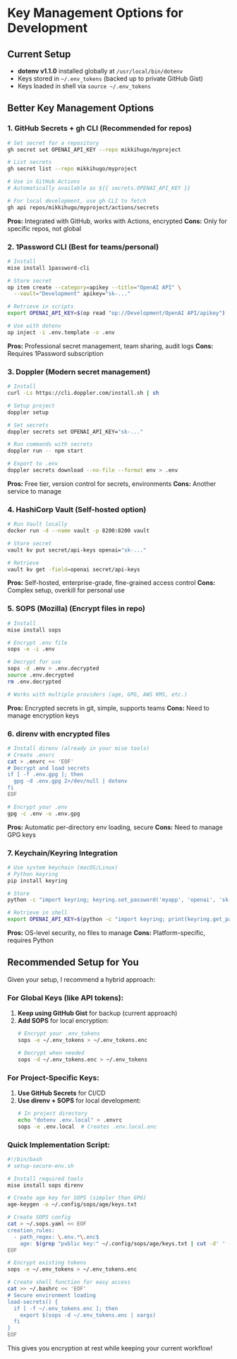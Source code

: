 # Key Management Options for Development

## Current Setup
- **dotenv v1.1.0** installed globally at `/usr/local/bin/dotenv`
- Keys stored in `~/.env_tokens` (backed up to private GitHub Gist)
- Keys loaded in shell via `source ~/.env_tokens`

## Better Key Management Options

### 1. **GitHub Secrets + gh CLI** (Recommended for repos)
```bash
# Set secret for a repository
gh secret set OPENAI_API_KEY --repo mikkihugo/myproject

# List secrets
gh secret list --repo mikkihugo/myproject

# Use in GitHub Actions
# Automatically available as ${{ secrets.OPENAI_API_KEY }}

# For local development, use gh CLI to fetch
gh api repos/mikkihugo/myproject/actions/secrets
```

**Pros:** Integrated with GitHub, works with Actions, encrypted
**Cons:** Only for specific repos, not global

### 2. **1Password CLI** (Best for teams/personal)
```bash
# Install
mise install 1password-cli

# Store secret
op item create --category=apikey --title="OpenAI API" \
  --vault="Development" apikey="sk-..."

# Retrieve in scripts
export OPENAI_API_KEY=$(op read "op://Development/OpenAI API/apikey")

# Use with dotenv
op inject -i .env.template -o .env
```

**Pros:** Professional secret management, team sharing, audit logs
**Cons:** Requires 1Password subscription

### 3. **Doppler** (Modern secret management)
```bash
# Install
curl -Ls https://cli.doppler.com/install.sh | sh

# Setup project
doppler setup

# Set secrets
doppler secrets set OPENAI_API_KEY="sk-..."

# Run commands with secrets
doppler run -- npm start

# Export to .env
doppler secrets download --no-file --format env > .env
```

**Pros:** Free tier, version control for secrets, environments
**Cons:** Another service to manage

### 4. **HashiCorp Vault** (Self-hosted option)
```bash
# Run Vault locally
docker run -d --name vault -p 8200:8200 vault

# Store secret
vault kv put secret/api-keys openai="sk-..."

# Retrieve
vault kv get -field=openai secret/api-keys
```

**Pros:** Self-hosted, enterprise-grade, fine-grained access control
**Cons:** Complex setup, overkill for personal use

### 5. **SOPS (Mozilla)** (Encrypt files in repo)
```bash
# Install
mise install sops

# Encrypt .env file
sops -e -i .env

# Decrypt for use
sops -d .env > .env.decrypted
source .env.decrypted
rm .env.decrypted

# Works with multiple providers (age, GPG, AWS KMS, etc.)
```

**Pros:** Encrypted secrets in git, simple, supports teams
**Cons:** Need to manage encryption keys

### 6. **direnv with encrypted files**
```bash
# Install direnv (already in your mise tools)
# Create .envrc
cat > .envrc << 'EOF'
# Decrypt and load secrets
if [ -f .env.gpg ]; then
  gpg -d .env.gpg 2>/dev/null | dotenv
fi
EOF

# Encrypt your .env
gpg -c .env -o .env.gpg
```

**Pros:** Automatic per-directory env loading, secure
**Cons:** Need to manage GPG keys

### 7. **Keychain/Keyring Integration**
```bash
# Use system keychain (macOS/Linux)
# Python keyring
pip install keyring

# Store
python -c "import keyring; keyring.set_password('myapp', 'openai', 'sk-...')"

# Retrieve in shell
export OPENAI_API_KEY=$(python -c "import keyring; print(keyring.get_password('myapp', 'openai'))")
```

**Pros:** OS-level security, no files to manage
**Cons:** Platform-specific, requires Python

## Recommended Setup for You

Given your setup, I recommend a hybrid approach:

### For Global Keys (like API tokens):
1. **Keep using GitHub Gist** for backup (current approach)
2. **Add SOPS** for local encryption:
   ```bash
   # Encrypt your .env_tokens
   sops -e ~/.env_tokens > ~/.env_tokens.enc
   
   # Decrypt when needed
   sops -d ~/.env_tokens.enc > ~/.env_tokens
   ```

### For Project-Specific Keys:
1. **Use GitHub Secrets** for CI/CD
2. **Use direnv + SOPS** for local development:
   ```bash
   # In project directory
   echo "dotenv .env.local" > .envrc
   sops -e .env.local  # Creates .env.local.enc
   ```

### Quick Implementation Script:
```bash
#!/bin/bash
# setup-secure-env.sh

# Install required tools
mise install sops direnv

# Create age key for SOPS (simpler than GPG)
age-keygen -o ~/.config/sops/age/keys.txt

# Create SOPS config
cat > ~/.sops.yaml << EOF
creation_rules:
  - path_regex: \.env.*\.enc$
    age: $(grep "public key:" ~/.config/sops/age/keys.txt | cut -d' ' -f4)
EOF

# Encrypt existing tokens
sops -e ~/.env_tokens > ~/.env_tokens.enc

# Create shell function for easy access
cat >> ~/.bashrc << 'EOF'
# Secure environment loading
load-secrets() {
  if [ -f ~/.env_tokens.enc ]; then
    export $(sops -d ~/.env_tokens.enc | xargs)
  fi
}
EOF
```

This gives you encryption at rest while keeping your current workflow!